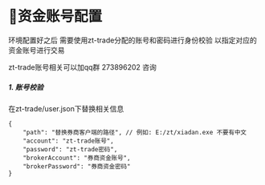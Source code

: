 # 资金账号配置

环境配置好之后 需要使用zt-trade分配的账号和密码进行身份校验 以指定对应的资金账号进行交易

zt-trade账号相关可以加qq群 273896202 咨询

##### 1. 账号校验

在zt-trade/user.json下替换相关信息

```
{
    "path": "替换券商客户端的路径", // 例如: E:/zt/xiadan.exe 不要有中文
    "account": "zt-trade账号",
    "password": "zt-trade密码",
    "brokerAccount": "券商资金账号",
    "brokerPassword": "券商资金密码"
}
```
